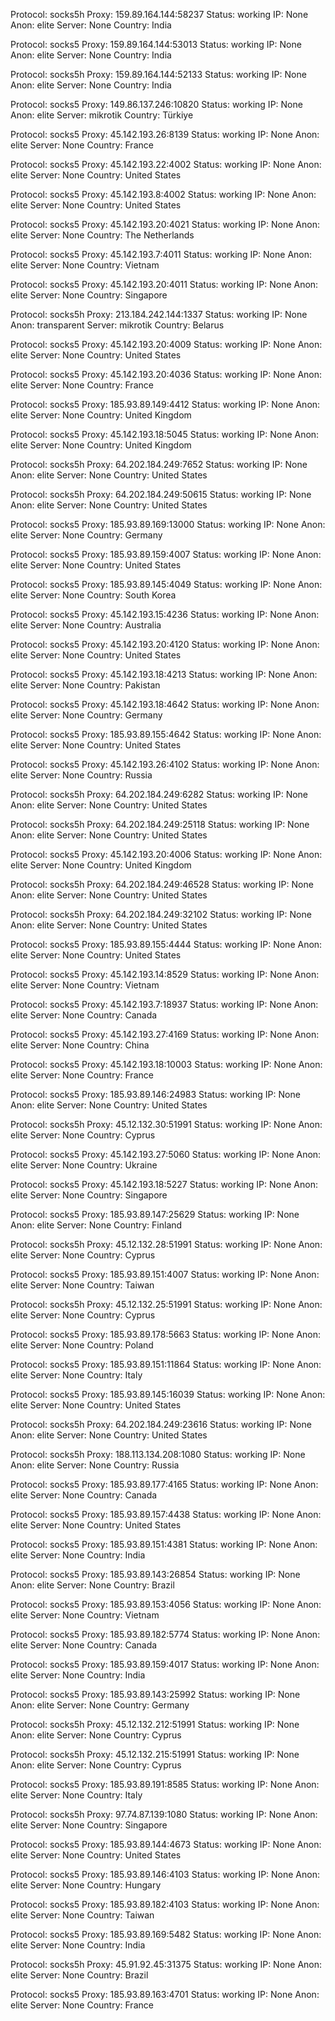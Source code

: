 Protocol: socks5h
Proxy: 159.89.164.144:58237
Status: working
IP: None
Anon: elite
Server: None
Country: India

Protocol: socks5
Proxy: 159.89.164.144:53013
Status: working
IP: None
Anon: elite
Server: None
Country: India

Protocol: socks5h
Proxy: 159.89.164.144:52133
Status: working
IP: None
Anon: elite
Server: None
Country: India

Protocol: socks5
Proxy: 149.86.137.246:10820
Status: working
IP: None
Anon: elite
Server: mikrotik
Country: Türkiye

Protocol: socks5
Proxy: 45.142.193.26:8139
Status: working
IP: None
Anon: elite
Server: None
Country: France

Protocol: socks5
Proxy: 45.142.193.22:4002
Status: working
IP: None
Anon: elite
Server: None
Country: United States

Protocol: socks5
Proxy: 45.142.193.8:4002
Status: working
IP: None
Anon: elite
Server: None
Country: United States

Protocol: socks5
Proxy: 45.142.193.20:4021
Status: working
IP: None
Anon: elite
Server: None
Country: The Netherlands

Protocol: socks5
Proxy: 45.142.193.7:4011
Status: working
IP: None
Anon: elite
Server: None
Country: Vietnam

Protocol: socks5
Proxy: 45.142.193.20:4011
Status: working
IP: None
Anon: elite
Server: None
Country: Singapore

Protocol: socks5h
Proxy: 213.184.242.144:1337
Status: working
IP: None
Anon: transparent
Server: mikrotik
Country: Belarus

Protocol: socks5
Proxy: 45.142.193.20:4009
Status: working
IP: None
Anon: elite
Server: None
Country: United States

Protocol: socks5
Proxy: 45.142.193.20:4036
Status: working
IP: None
Anon: elite
Server: None
Country: France

Protocol: socks5
Proxy: 185.93.89.149:4412
Status: working
IP: None
Anon: elite
Server: None
Country: United Kingdom

Protocol: socks5
Proxy: 45.142.193.18:5045
Status: working
IP: None
Anon: elite
Server: None
Country: United Kingdom

Protocol: socks5h
Proxy: 64.202.184.249:7652
Status: working
IP: None
Anon: elite
Server: None
Country: United States

Protocol: socks5h
Proxy: 64.202.184.249:50615
Status: working
IP: None
Anon: elite
Server: None
Country: United States

Protocol: socks5
Proxy: 185.93.89.169:13000
Status: working
IP: None
Anon: elite
Server: None
Country: Germany

Protocol: socks5
Proxy: 185.93.89.159:4007
Status: working
IP: None
Anon: elite
Server: None
Country: United States

Protocol: socks5
Proxy: 185.93.89.145:4049
Status: working
IP: None
Anon: elite
Server: None
Country: South Korea

Protocol: socks5
Proxy: 45.142.193.15:4236
Status: working
IP: None
Anon: elite
Server: None
Country: Australia

Protocol: socks5
Proxy: 45.142.193.20:4120
Status: working
IP: None
Anon: elite
Server: None
Country: United States

Protocol: socks5
Proxy: 45.142.193.18:4213
Status: working
IP: None
Anon: elite
Server: None
Country: Pakistan

Protocol: socks5
Proxy: 45.142.193.18:4642
Status: working
IP: None
Anon: elite
Server: None
Country: Germany

Protocol: socks5
Proxy: 185.93.89.155:4642
Status: working
IP: None
Anon: elite
Server: None
Country: United States

Protocol: socks5
Proxy: 45.142.193.26:4102
Status: working
IP: None
Anon: elite
Server: None
Country: Russia

Protocol: socks5h
Proxy: 64.202.184.249:6282
Status: working
IP: None
Anon: elite
Server: None
Country: United States

Protocol: socks5h
Proxy: 64.202.184.249:25118
Status: working
IP: None
Anon: elite
Server: None
Country: United States

Protocol: socks5
Proxy: 45.142.193.20:4006
Status: working
IP: None
Anon: elite
Server: None
Country: United Kingdom

Protocol: socks5h
Proxy: 64.202.184.249:46528
Status: working
IP: None
Anon: elite
Server: None
Country: United States

Protocol: socks5h
Proxy: 64.202.184.249:32102
Status: working
IP: None
Anon: elite
Server: None
Country: United States

Protocol: socks5
Proxy: 185.93.89.155:4444
Status: working
IP: None
Anon: elite
Server: None
Country: United States

Protocol: socks5
Proxy: 45.142.193.14:8529
Status: working
IP: None
Anon: elite
Server: None
Country: Vietnam

Protocol: socks5
Proxy: 45.142.193.7:18937
Status: working
IP: None
Anon: elite
Server: None
Country: Canada

Protocol: socks5
Proxy: 45.142.193.27:4169
Status: working
IP: None
Anon: elite
Server: None
Country: China

Protocol: socks5
Proxy: 45.142.193.18:10003
Status: working
IP: None
Anon: elite
Server: None
Country: France

Protocol: socks5
Proxy: 185.93.89.146:24983
Status: working
IP: None
Anon: elite
Server: None
Country: United States

Protocol: socks5h
Proxy: 45.12.132.30:51991
Status: working
IP: None
Anon: elite
Server: None
Country: Cyprus

Protocol: socks5
Proxy: 45.142.193.27:5060
Status: working
IP: None
Anon: elite
Server: None
Country: Ukraine

Protocol: socks5
Proxy: 45.142.193.18:5227
Status: working
IP: None
Anon: elite
Server: None
Country: Singapore

Protocol: socks5
Proxy: 185.93.89.147:25629
Status: working
IP: None
Anon: elite
Server: None
Country: Finland

Protocol: socks5h
Proxy: 45.12.132.28:51991
Status: working
IP: None
Anon: elite
Server: None
Country: Cyprus

Protocol: socks5
Proxy: 185.93.89.151:4007
Status: working
IP: None
Anon: elite
Server: None
Country: Taiwan

Protocol: socks5h
Proxy: 45.12.132.25:51991
Status: working
IP: None
Anon: elite
Server: None
Country: Cyprus

Protocol: socks5
Proxy: 185.93.89.178:5663
Status: working
IP: None
Anon: elite
Server: None
Country: Poland

Protocol: socks5
Proxy: 185.93.89.151:11864
Status: working
IP: None
Anon: elite
Server: None
Country: Italy

Protocol: socks5
Proxy: 185.93.89.145:16039
Status: working
IP: None
Anon: elite
Server: None
Country: United States

Protocol: socks5h
Proxy: 64.202.184.249:23616
Status: working
IP: None
Anon: elite
Server: None
Country: United States

Protocol: socks5h
Proxy: 188.113.134.208:1080
Status: working
IP: None
Anon: elite
Server: None
Country: Russia

Protocol: socks5
Proxy: 185.93.89.177:4165
Status: working
IP: None
Anon: elite
Server: None
Country: Canada

Protocol: socks5
Proxy: 185.93.89.157:4438
Status: working
IP: None
Anon: elite
Server: None
Country: United States

Protocol: socks5
Proxy: 185.93.89.151:4381
Status: working
IP: None
Anon: elite
Server: None
Country: India

Protocol: socks5
Proxy: 185.93.89.143:26854
Status: working
IP: None
Anon: elite
Server: None
Country: Brazil

Protocol: socks5
Proxy: 185.93.89.153:4056
Status: working
IP: None
Anon: elite
Server: None
Country: Vietnam

Protocol: socks5
Proxy: 185.93.89.182:5774
Status: working
IP: None
Anon: elite
Server: None
Country: Canada

Protocol: socks5
Proxy: 185.93.89.159:4017
Status: working
IP: None
Anon: elite
Server: None
Country: India

Protocol: socks5
Proxy: 185.93.89.143:25992
Status: working
IP: None
Anon: elite
Server: None
Country: Germany

Protocol: socks5h
Proxy: 45.12.132.212:51991
Status: working
IP: None
Anon: elite
Server: None
Country: Cyprus

Protocol: socks5h
Proxy: 45.12.132.215:51991
Status: working
IP: None
Anon: elite
Server: None
Country: Cyprus

Protocol: socks5
Proxy: 185.93.89.191:8585
Status: working
IP: None
Anon: elite
Server: None
Country: Italy

Protocol: socks5h
Proxy: 97.74.87.139:1080
Status: working
IP: None
Anon: elite
Server: None
Country: Singapore

Protocol: socks5
Proxy: 185.93.89.144:4673
Status: working
IP: None
Anon: elite
Server: None
Country: United States

Protocol: socks5
Proxy: 185.93.89.146:4103
Status: working
IP: None
Anon: elite
Server: None
Country: Hungary

Protocol: socks5
Proxy: 185.93.89.182:4103
Status: working
IP: None
Anon: elite
Server: None
Country: Taiwan

Protocol: socks5
Proxy: 185.93.89.169:5482
Status: working
IP: None
Anon: elite
Server: None
Country: India

Protocol: socks5h
Proxy: 45.91.92.45:31375
Status: working
IP: None
Anon: elite
Server: None
Country: Brazil

Protocol: socks5
Proxy: 185.93.89.163:4701
Status: working
IP: None
Anon: elite
Server: None
Country: France

